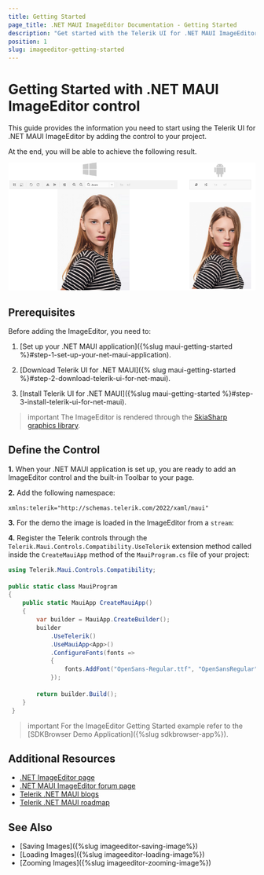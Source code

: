 ```yaml
---
title: Getting Started
page_title: .NET MAUI ImageEditor Documentation - Getting Started
description: "Get started with the Telerik UI for .NET MAUI ImageEditor and add the control to your .NET MAUI project."
position: 1
slug: imageeditor-getting-started
---
```


# Getting Started with .NET MAUI ImageEditor control

This guide provides the information you need to start using the Telerik UI for .NET MAUI ImageEditor by adding the control to your project.

At the end, you will be able to achieve the following result.

![ImageEditor Getting Started](images/imageeditor-gettingstarted.png)

## Prerequisites

Before adding the ImageEditor, you need to:

1. [Set up your .NET MAUI application]({%slug maui-getting-started %}#step-1-set-up-your-net-maui-application).

1. [Download Telerik UI for .NET MAUI]({% slug maui-getting-started %}#step-2-download-telerik-ui-for-net-maui).

1. [Install Telerik UI for .NET MAUI]({%slug maui-getting-started %}#step-3-install-telerik-ui-for-net-maui).

>important The ImageEditor is rendered through the [SkiaSharp graphics library](https://skia.org/).

## Define the Control

**1.** When your .NET MAUI application is set up, you are ready to add an ImageEditor control and the built-in Toolbar to your page.

<snippet id='imageeditor-getting-started-xaml'/>
<snippet id='imageeditor-getting-started-csharp'/>

**2.** Add the following namespace:

```XAML
xmlns:telerik="http://schemas.telerik.com/2022/xaml/maui"
```

**3.** For the demo the image is loaded in the ImageEditor from a `stream`:

<snippet id='load-image-from-stream'/>

**4.** Register the Telerik controls through the `Telerik.Maui.Controls.Compatibility.UseTelerik` extension method called inside the `CreateMauiApp` method of the `MauiProgram.cs` file of your project:

```C#
using Telerik.Maui.Controls.Compatibility;

public static class MauiProgram
{
	public static MauiApp CreateMauiApp()
	{
		var builder = MauiApp.CreateBuilder();
		builder
			.UseTelerik()
			.UseMauiApp<App>()
			.ConfigureFonts(fonts =>
			{
				fonts.AddFont("OpenSans-Regular.ttf", "OpenSansRegular");
			});

		return builder.Build();
	}
 }           
 ```

 >important For the ImageEditor Getting Started example refer to the [SDKBrowser Demo Application]({%slug sdkbrowser-app%}).

## Additional Resources

- [.NET ImageEditor page](https://www.telerik.com/maui-ui/imageeditor)
- [.NET MAUI ImageEditor forum page](https://www.telerik.com/forums/maui?tagId=1781)
- [Telerik .NET MAUI blogs](https://www.telerik.com/blogs/mobile-net-maui)
- [Telerik .NET MAUI roadmap](https://www.telerik.com/support/whats-new/maui-ui/roadmap)

## See Also

- [Saving Images]({%slug imageeditor-saving-image%})
- [Loading Images]({%slug imageeditor-loading-image%})
- [Zooming Images]({%slug imageeditor-zooming-image%})
